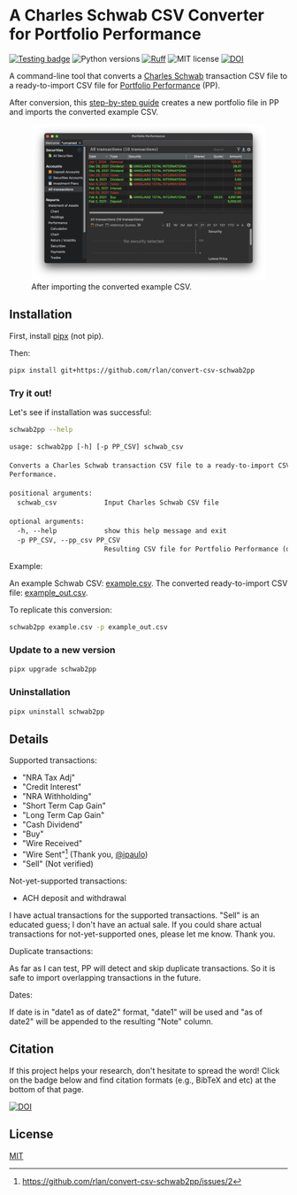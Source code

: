 # A Charles Schwab CSV Converter for Portfolio Performance

[![Testing badge](https://github.com/rlan/convert-csv-schwab2pp/actions/workflows/python-app.yml/badge.svg)](https://github.com/rlan/convert-csv-schwab2pp/actions)
![Python versions](https://img.shields.io/badge/python-3.7%20%7C%203.8%20%7C%203.9%20%7C%203.10%20%7C%203.11%20%7C%203.12%20%7C%203.13-blue)
[![Ruff](https://img.shields.io/endpoint?url=https://raw.githubusercontent.com/astral-sh/ruff/main/assets/badge/v2.json)](https://github.com/astral-sh/ruff)
![MIT license](https://img.shields.io/github/license/rlan/convert-csv-schwab2pp)
[![DOI](https://zenodo.org/badge/DOI/10.5281/zenodo.15024607.svg)](https://doi.org/10.5281/zenodo.15024607)

A command-line tool that converts a [Charles Schwab](https://www.schwab.com/) transaction CSV file to a ready-to-import CSV file for [Portfolio Performance](https://www.portfolio-performance.info/en/) (PP).

After conversion, this [step-by-step guide](./guide/README.md) creates a new portfolio file in PP and imports the converted example CSV.

<figure>
  <img
  src="https://github.com/rlan/convert-csv-schwab2pp/raw/main/guide/img/100.png"
  alt="Guide step 100">
  <figcaption>After importing the converted example CSV.</figcaption>
</figure>


## Installation

First, install [pipx](https://github.com/pypa/pipx) (not pip).

Then:

```sh
pipx install git+https://github.com/rlan/convert-csv-schwab2pp
```


### Try it out!

Let's see if installation was successful:

```sh
schwab2pp --help
```

```txt
usage: schwab2pp [-h] [-p PP_CSV] schwab_csv

Converts a Charles Schwab transaction CSV file to a ready-to-import CSV file for Portfolio
Performance.

positional arguments:
  schwab_csv            Input Charles Schwab CSV file

optional arguments:
  -h, --help            show this help message and exit
  -p PP_CSV, --pp_csv PP_CSV
                        Resulting CSV file for Portfolio Performance (default: pp.csv)
```

Example:

An example Schwab CSV: [example.csv](example.csv).
The converted ready-to-import CSV file: [example_out.csv](example_out.csv).

To replicate this conversion:

```sh
schwab2pp example.csv -p example_out.csv
```


### Update to a new version

```sh
pipx upgrade schwab2pp
```


### Uninstallation

```sh
pipx uninstall schwab2pp
```


## Details

Supported transactions:

* "NRA Tax Adj"
* "Credit Interest"
* "NRA Withholding"
* "Short Term Cap Gain"
* "Long Term Cap Gain"
* "Cash Dividend"
* "Buy"
* "Wire Received"
* "Wire Sent"[^1] (Thank you, [@ipaulo](https://github.com/ipaulo))
* "Sell" (Not verified)

Not-yet-supported transactions:

* ACH deposit and withdrawal

I have actual transactions for the supported transactions. "Sell" is an educated guess; I don't have an actual sale. If you could share actual transactions for not-yet-supported ones, please let me know. Thank you.

Duplicate transactions:

As far as I can test, PP will detect and skip duplicate transactions. So it is safe to import overlapping transactions in the future.

Dates:

If date is in "date1 as of date2" format, "date1" will be used and "as of date2" will be appended to the resulting "Note" column.


## Citation

If this project helps your research, don't hesitate to spread the word! Click on the badge below and find citation formats (e.g., BibTeX and etc) at the bottom of that page.

[![DOI](https://zenodo.org/badge/DOI/10.5281/zenodo.15024607.svg)](https://doi.org/10.5281/zenodo.15024607)


## License

[MIT](LICENSE)


[^1]: https://github.com/rlan/convert-csv-schwab2pp/issues/2
